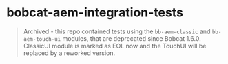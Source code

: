 # bobcat-aem-integration-tests 

>Archived - this repo contained tests using the `bb-aem-classic` and `bb-aem-touch-ui` modules, that are deprecated since Bobcat 1.6.0. ClassicUI module is marked as EOL now and the TouchUI will be replaced by a reworked version.
